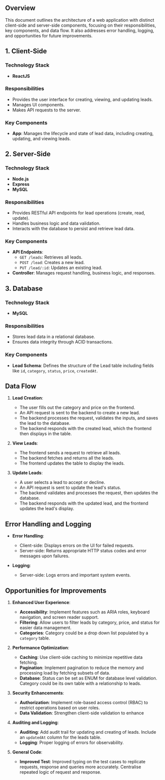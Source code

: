 ## Overview

This document outlines the architecture of a web application with distinct client-side and server-side components, focusing on their responsibilities, key components, and data flow. It also addresses error handling, logging, and opportunities for future improvements.

## 1. Client-Side

### Technology Stack
- **ReactJS**

### Responsibilities
- Provides the user interface for creating, viewing, and updating leads.
- Manages UI components.
- Makes API requests to the server.

### Key Components
- **App**: Manages the lifecycle and state of lead data, including creating, updating, and viewing leads.

## 2. Server-Side

### Technology Stack
- **Node.js**
- **Express**
- **MySQL**

### Responsibilities
- Provides RESTful API endpoints for lead operations (create, read, update).
- Handles business logic and data validation.
- Interacts with the database to persist and retrieve lead data.

### Key Components
- **API Endpoints**:
  - `GET /leads`: Retrieves all leads.
  - `POST /lead`: Creates a new lead.
  - `PUT /lead/:id`: Updates an existing lead.
- **Controller**: Manages request handling, business logic, and responses.

## 3. Database

### Technology Stack
- **MySQL**

### Responsibilities
- Stores lead data in a relational database.
- Ensures data integrity through ACID transactions.

### Key Components
- **Lead Schema**: Defines the structure of the Lead table including fields like `id`, `category`, `status`, `price`, `createdAt`.

## Data Flow

1. **Lead Creation**:
   - The user fills out the category and price on the frontend.
   - An API request is sent to the backend to create a new lead.
   - The backend processes the request, validates the inputs, and saves the lead to the database.
   - The backend responds with the created lead, which the frontend then displays in the table.

2. **View Leads**:
   - The frontend sends a request to retrieve all leads.
   - The backend fetches and returns all the leads.
   - The frontend updates the table to display the leads.

3. **Update Leads**:
   - A user selects a lead to accept or decline.
   - An API request is sent to update the lead's status.
   - The backend validates and processes the request, then updates the database.
   - The backend responds with the updated lead, and the frontend updates the lead's display.

## Error Handling and Logging

- **Error Handling**: 
  - Client-side: Displays errors on the UI for failed requests.
  - Server-side: Returns appropriate HTTP status codes and error messages upon failures.

- **Logging**: 
  - Server-side: Logs errors and important system events.

## Opportunities for Improvements

1. **Enhanced User Experience**:
   - **Accessibility**: Implement features such as ARIA roles, keyboard navigation, and screen reader support.
   - **Filtering**: Allow users to filter leads by category, price, and status for easier data management.
   - **Categories**: Category could be a drop down list populated by a `category` table. 

2. **Performance Optimization**:
   - **Caching**: Use client-side caching to minimize repetitive data fetching.
   - **Pagination**: Implement pagination to reduce the memory and processing load by fetching subsets of data.
   - **Database**: Status can be set as ENUM for database level validation. Category could be its own table with a relationship to leads. 

3. **Security Enhancements**:
   - **Authorization**: Implement role-based access control (RBAC) to restrict operations based on user roles.
   - **Data Validation**: Strengthen client-side validation to enhance

3. **Auditing and Logging**:
   - **Auditing**: Add audit trail for updating and creating of leads. Include an `updatedAt` column for the leads table. 
   - **Logging**: Proper logging of errors for observability. 

4. **General Code**:
   - **Improved Test**: Improved typing on the test cases to replicate requests, response and queries more accurately. Centralise repeated logic of request and response.  

